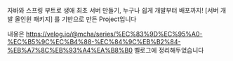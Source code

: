 자바와 스프링 부트로 생애 최초 서버 만들기, 누구나 쉽게 개발부터 배포까지! [서버 개발 올인원 패키지]
를 기반으로 만든 Project입니다

내용은 https://velog.io/@mcha/series/%EC%83%9D%EC%95%A0-%EC%B5%9C%EC%B4%88-%EC%84%9C%EB%B2%84-%EB%A7%8C%EB%93%A4%EA%B8%B0 
벨로그에 정리해두었습니다
